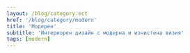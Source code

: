 ```yaml
---
layout: /blog/category.ect
href: '/blog/category/modern'
title: 'Модерен'
subtitle: 'Интериорен дизайн с модерна и изчистена визия'
tags: [modern]
---
```

